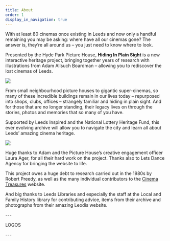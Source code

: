```yaml
---
title: About
order: 1
display_in_navigation: true
---
```

With at least 80 cinemas once existing in Leeds and now only a handful remaining you may be asking: where have all our cinemas gone? The answer is, they’re all around us – you just need to know where to look.

Presented by the Hyde Park Picture House, **Hiding In Plain Sight** is a new interactive heritage project, bringing together years of research with illustrations from Adam Allsuch Boardman – allowing you to rediscover the lost cinemas of Leeds.

![](https://res.cloudinary.com/hpph/image/upload/v1597279423/hidinginplainsight/Alexandra_about_.4_copy.jpg)

From small neighbourhood picture houses to gigantic super-cinemas, so many of these incredible buildings remain in our lives today – repurposed into shops, clubs, offices – strangely familiar and hiding in plain sight. And for those that are no longer standing, their legacy lives on through the stories, photos and memories that so many of you have.

Supported by Leeds Inspired and the National Lottery Heritage Fund, this ever evolving archive will allow you to navigate the city and learn all about Leeds’ amazing cinema heritage.

![](https://res.cloudinary.com/hpph/image/upload/v1597279241/hidinginplainsight/Abbey_about_.4.jpg)

Huge thanks to Adam and the Picture House’s creative engagement officer Laura Ager, for all their hard work on the project. Thanks also to Lets Dance Agency for bringing the website to life. 

This project owes a huge debt to research carried out in the 1980s by Robert Preedy, as well as the many individual contributors to the [Cinema Treasures](http://cinematreasures.org/) website.  

And big thanks to Leeds Libraries and especially the staff at the Local and Family History library for contributing advice, items from their archive and photographs from their amazing Leodis website.

\---

LOGOS

\---